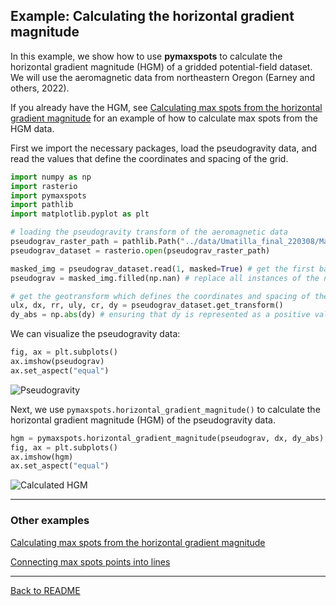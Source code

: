 ## Example: Calculating the horizontal gradient magnitude

In this example, we show how to use **pymaxspots** to calculate the horizontal gradient magnitude (HGM) of a gridded potential-field dataset.  We will use the aeromagnetic data from northeastern Oregon (Earney and others, 2022).

If you already have the HGM, see [Calculating max spots from the horizontal gradient magnitude](./02_maxspots.md) for an example of how to calculate max spots from the HGM data.

First we import the necessary packages, load the pseudogravity data, and read the values that define the coordinates and spacing of the grid.

```python
import numpy as np
import rasterio
import pymaxspots
import pathlib
import matplotlib.pyplot as plt

# loading the pseudogravity transform of the aeromagnetic data
pseudograv_raster_path = pathlib.Path("../data/Umatilla_final_220308/Magnetics/Umatilla_aeromag_Pseudogravity.tif")
pseudograv_dataset = rasterio.open(pseudograv_raster_path)

masked_img = pseudograv_dataset.read(1, masked=True) # get the first band from the file
pseudograv = masked_img.filled(np.nan) # replace all instances of the nodata value with np.nan

# get the geotransform which defines the coordinates and spacing of the grid
ulx, dx, rr, uly, cr, dy = pseudograv_dataset.get_transform()
dy_abs = np.abs(dy) # ensuring that dy is represented as a positive value
```

We can visualize the pseudogravity data:

```python
fig, ax = plt.subplots()
ax.imshow(pseudograv)
ax.set_aspect("equal")
```

![Pseudogravity](figures/01_pseudograv.png)

Next, we use `pymaxspots.horizontal_gradient_magnitude()` to calculate the horizontal gradient magnitude (HGM) of the pseudogravity data.

```python
hgm = pymaxspots.horizontal_gradient_magnitude(pseudograv, dx, dy_abs)
fig, ax = plt.subplots()
ax.imshow(hgm)
ax.set_aspect("equal")
```

![Calculated HGM](figures/01_hgm.png)

----------
### Other examples

[Calculating max spots from the horizontal gradient magnitude](./02_maxspots.md)

[Connecting max spots points into lines](./03_maxspots_lineations.md)

----------
[Back to README](../README.md)